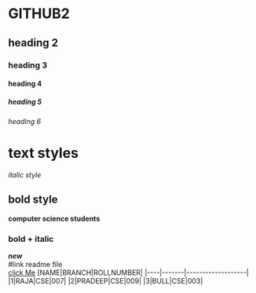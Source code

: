 # GITHUB2
## heading 2
### heading 3
#### heading 4
##### heading 5
###### heading 6
# text styles
*italic style*<br/>
## bold style
**computer science students**
### bold + italic
***new***<br/>
#link readme file<br/>
[click Me](https://www.aec.edu.in/)
[NAME|BRANCH|ROLLNUMBER|
|----|-------|-------------------|
|1|RAJA|CSE|007|
|2|PRADEEP|CSE|009|
|3|BULL|CSE|003|

